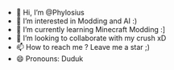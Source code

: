 - 👋 Hi, I’m @Phylosius 
- 👀 I’m interested in Modding and AI :)
- 🌱 I’m currently learning Minecraft Modding :]
- 💞️ I’m looking to collaborate with my crush xD <!--- email me at hei.phylosius@gmail.com if you want to collaborate, i'm on some cool stuff now ;) --->
- 📫 How to reach me ? Leave me a star ;)
- 😄 Pronouns: Duduk

<!---
Phylosius/Phylosius is a ✨ special ✨ repository because its `README.md` (this file) appears on your GitHub profile.
You can click the Preview link to take a look at your changes.
--->

